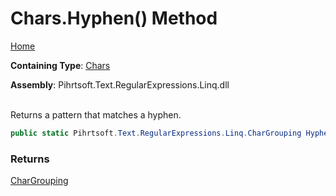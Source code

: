 # Chars\.Hyphen\(\) Method

[Home](../../../../../../README.md)

**Containing Type**: [Chars](../README.md)

**Assembly**: Pihrtsoft\.Text\.RegularExpressions\.Linq\.dll

\
Returns a pattern that matches a hyphen\.

```csharp
public static Pihrtsoft.Text.RegularExpressions.Linq.CharGrouping Hyphen()
```

### Returns

[CharGrouping](../../CharGrouping/README.md)

